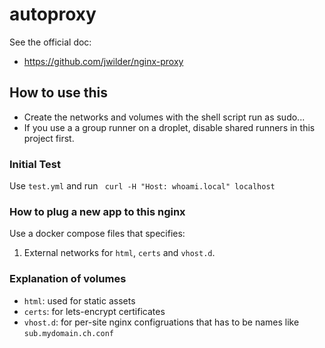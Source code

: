# autoproxy

See the official doc:

- https://github.com/jwilder/nginx-proxy

## How to use this

- Create the networks and volumes with the shell script run as sudo...
- If you use a a group runner on a droplet, disable shared runners in this project first.

### Initial Test

Use `test.yml` and run ` curl -H "Host: whoami.local" localhost`

### How to plug a new app to this nginx

Use a docker compose files that specifies:

1. External networks for `html`, `certs` and `vhost.d`.

### Explanation of volumes

- `html`: used for static assets
- `certs`: for lets-encrypt certificates
- `vhost.d`: for per-site nginx configruations that has to be names like `sub.mydomain.ch.conf`